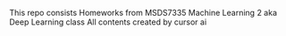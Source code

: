 This repo consists Homeworks from MSDS7335 Machine Learning 2 aka Deep Learning class
All contents created by cursor ai
